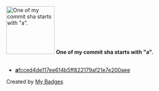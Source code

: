 <img src="https://my-badges.github.io/my-badges/a-commit.png" alt="One of my commit sha starts with &quot;a&quot;." title="One of my commit sha starts with &quot;a&quot;." width="128">
<strong>One of my commit sha starts with &quot;a&quot;.</strong>
<br><br>

- <a href="https://github.com/XxX-Daniil-underscore-Zaikin-XxX/PapyrusDefaultProject/commit/afcced4de117ee614b5ff822179af21e7e200aee"><strong>a</strong>fcced4de117ee614b5ff822179af21e7e200aee</a>


Created by <a href="https://github.com/my-badges/my-badges">My Badges</a>